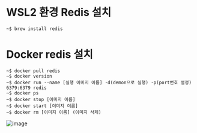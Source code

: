 # WSL2 환경 Redis 설치

```
~$ brew install redis
```


# Docker redis 설치

```
~$ docker pull redis
~$ docker version
~$ docker run --name [실행 이미지 이름] -d(demon으로 실행) -p(port번호 설정) 6379:6379 redis
~$ docker ps
~$ docker stop [이미지 이름]
~$ docker start [이미지 이름]
~$ docker rm [이미지 이름] (이미지 삭제)
```

![image](https://github.com/SudalKing/Spring_Redis/assets/87001865/f7a97cd8-27a5-4303-9adc-5a218ee1a098)


